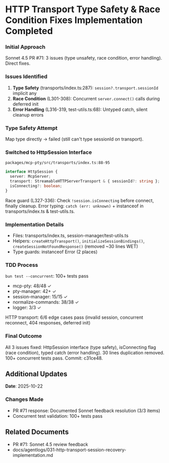 # HTTP Transport Type Safety & Race Condition Fixes Implementation Completed

### Initial Approach
Sonnet 4.5 PR #71: 3 issues (type unsafety, race condition, error handling). Direct fixes.

### Issues Identified
1. **Type Safety** (transports/index.ts:287): `session?.transport.sessionId` implicit any
2. **Race Condition** (L301-308): Concurrent `server.connect()` calls during deferred init
3. **Error Handling** (L316-319, test-utils.ts:68): Untyped catch, silent cleanup errors

### Type Safety Attempt
Map type directly → failed (still can't type sessionId on transport).

### Switched to HttpSession Interface

`packages/mcp-pty/src/transports/index.ts:88-95`
```typescript
interface HttpSession {
  server: McpServer;
  transport: StreamableHTTPServerTransport & { sessionId?: string };
  isConnecting?: boolean;
}
```

Race guard (L327-336): Check `!session.isConnecting` before connect, finally cleanup.
Error typing: `catch (err: unknown)` + instanceof in transports/index.ts & test-utils.ts.

### Implementation Details
- Files: transports/index.ts, session-manager/test-utils.ts
- Helpers: `createHttpTransport()`, `initializeSessionBindings()`, `createSessionNotFoundResponse()` (removed ~30 lines WET)
- Type guards: instanceof Error (2 places)

### TDD Process
`bun test --concurrent`: 100+ tests pass
- mcp-pty: 48/48 ✓
- pty-manager: 42+ ✓
- session-manager: 15/15 ✓
- normalize-commands: 38/38 ✓
- logger: 3/3 ✓

HTTP transport: 6/6 edge cases pass (invalid session, concurrent reconnect, 404 responses, deferred init)

### Final Outcome
All 3 issues fixed: HttpSession interface (type safety), isConnecting flag (race condition), typed catch (error handling).
30 lines duplication removed. 100+ concurrent tests pass. Commit: c31ce48.

## Additional Updates

**Date**: 2025-10-22

### Changes Made
- PR #71 response: Documented Sonnet feedback resolution (3/3 items)
- Concurrent test validation: 100+ tests pass

## Related Documents
- PR #71: Sonnet 4.5 review feedback
- docs/agentlogs/031-http-transport-session-recovery-implementation.md
